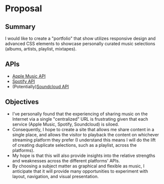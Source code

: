 # Proposal

## Summary
I would like to create a "portfolio" that show utilizes responsive design and
advanced CSS elements to showcase personally curated music selections (albums, artists, playlist, mixtapes).

## APIs
* [Apple Music API](https://developer.apple.com/documentation/applemusicapi)
* [Spotify API](https://developer.spotify.com/documentation/web-api/)
* (Potentially)[Soundcloud API](https://developers.soundcloud.com/docs/api/guide)

## Objectives
* I've personally found that the experiencing of sharing music on the Internet via a single "centralized" URL is frustrating given that each service (Apple Music, Spotify, Soundcloud) is siloed.
* Consequently, I hope to create a site that allows me share content in a single place, and allows the visitor to playback the content on whichever streaming platform they prefer (I understand this means I will do the lift of creating duplicate selections, such as a playlist, across the platforms).
* My hope is that this will also provide insights into the relative strengths and weaknesses across the different platforms' APIs.
* By choosing a subject matter as graphical and flexible as music, I anticipate that it will provide many opportunities to experiment with layout, navigation, and visual presentation.
